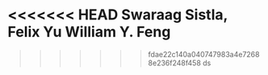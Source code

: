 <<<<<<< HEAD
Swaraag Sistla, Felix Yu William Y. Feng
=======

> > > > > > > fdae22c140a040747983a4e72688e236f248f458
> > > > > > > ds
